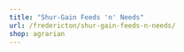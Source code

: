 ```yaml
---
title: "Shur-Gain Feeds 'n' Needs"
url: /fredericton/shur-gain-feeds-n-needs/
shop: agrarian
---
```

